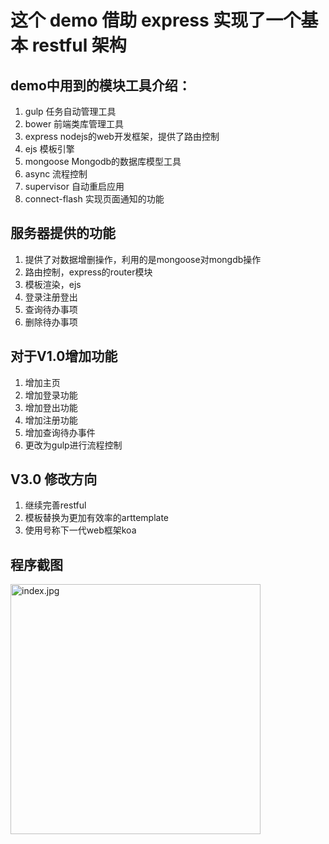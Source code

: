 # 这个 demo 借助 express 实现了一个基本 restful 架构

## demo中用到的模块工具介绍：
1. gulp 任务自动管理工具
2. bower 前端类库管理工具
3. express nodejs的web开发框架，提供了路由控制
4. ejs 模板引擎
5. mongoose Mongodb的数据库模型工具
6. async 流程控制
7. supervisor 自动重启应用
8. connect-flash 实现页面通知的功能

## 服务器提供的功能
1. 提供了对数据增删操作，利用的是mongoose对mongdb操作
2. 路由控制，express的router模块
3. 模板渲染，ejs
4. 登录注册登出
5. 查询待办事项
6. 删除待办事项

## 对于V1.0增加功能
1. 增加主页
2. 增加登录功能
3. 增加登出功能
4. 增加注册功能
5. 增加查询待办事件
6. 更改为gulp进行流程控制

## V3.0 修改方向
1. 继续完善restful
2. 模板替换为更加有效率的arttemplate
3. 使用号称下一代web框架koa

## 程序截图

<img src="/public/img/index.jpg" alt="index.jpg" title="index" width="400"/>